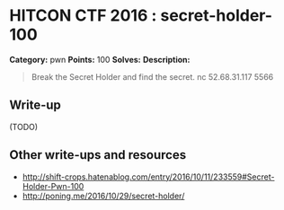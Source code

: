# HITCON CTF 2016 : secret-holder-100

**Category:** pwn
**Points:** 100
**Solves:**
**Description:**

> Break the Secret Holder and find the secret. nc 52.68.31.117 5566


## Write-up

(TODO)

## Other write-ups and resources

* http://shift-crops.hatenablog.com/entry/2016/10/11/233559#Secret-Holder-Pwn-100
* http://poning.me/2016/10/29/secret-holder/
